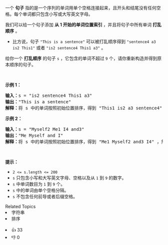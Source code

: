 <p>一个 <strong>句子</strong>&nbsp;指的是一个序列的单词用单个空格连接起来，且开头和结尾没有任何空格。每个单词都只包含小写或大写英文字母。</p>

<p>我们可以给一个句子添加 <strong>从 1 开始的单词位置索引 </strong>，并且将句子中所有单词&nbsp;<strong>打乱顺序</strong>&nbsp;。</p>

<ul> 
 <li>比方说，句子&nbsp;<code>"This is a sentence"</code>&nbsp;可以被打乱顺序得到&nbsp;<code>"sentence4 a3 is2 This1"</code>&nbsp;或者&nbsp;<code>"is2 sentence4 This1 a3"</code>&nbsp;。</li> 
</ul>

<p>给你一个 <strong>打乱顺序</strong>&nbsp;的句子&nbsp;<code>s</code>&nbsp;，它包含的单词不超过&nbsp;<code>9</code>&nbsp;个，请你重新构造并得到原本顺序的句子。</p>

<p>&nbsp;</p>

<p><strong>示例 1：</strong></p>

<pre>
<b>输入：</b>s = "is2 sentence4 This1 a3"
<b>输出：</b>"This is a sentence"
<b>解释：</b>将 s 中的单词按照初始位置排序，得到 "This1 is2 a3 sentence4" ，然后删除数字。
</pre>

<p><strong>示例 2：</strong></p>

<pre>
<b>输入：</b>s = "Myself2 Me1 I4 and3"
<b>输出：</b>"Me Myself and I"
<b>解释：</b>将 s 中的单词按照初始位置排序，得到 "Me1 Myself2 and3 I4" ，然后删除数字。</pre>

<p>&nbsp;</p>

<p><strong>提示：</strong></p>

<ul> 
 <li><code>2 &lt;= s.length &lt;= 200</code></li> 
 <li><code>s</code>&nbsp;只包含小写和大写英文字母、空格以及从&nbsp;<code>1</code>&nbsp;到&nbsp;<code>9</code>&nbsp;的数字。</li> 
 <li><code>s</code>&nbsp;中单词数目为&nbsp;<code>1</code>&nbsp;到&nbsp;<code>9</code>&nbsp;个。</li> 
 <li><code>s</code>&nbsp;中的单词由单个空格分隔。</li> 
 <li><code>s</code>&nbsp;不包含任何前导或者后缀空格。</li> 
</ul>

<div><div>Related Topics</div><div><li>字符串</li><li>排序</li></div></div><br><div><li>👍 33</li><li>👎 0</li></div>